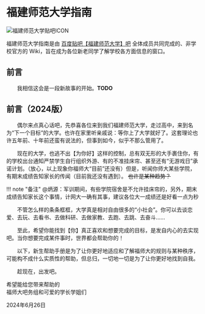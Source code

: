# 福建师范大学指南

![福建师范大学贴吧ICON](https://fjnu-oss.nekoark.com/%E8%B4%B4%E5%90%A7%E5%9B%BE%E6%A0%87200.jpg)

福建师范大学指南是由 [百度贴吧【福建师范大学】吧](https://tieba.baidu.com/f?kw=%E7%A6%8F%E5%BB%BA%E5%B8%88%E8%8C%83%E5%A4%A7%E5%AD%A6) 全体成员共同完成的、非学校官方的 Wiki，旨在成为各位新老同学了解学校各方面信息的窗口。

## 前言

&emsp;&emsp;我相信这会是一段新故事的开始。**TODO**

## 前言（2024版）

&emsp;&emsp;偶尔来点真心话吧，先恭喜各位来到我们福建师范大学，走过高中，来到名为“下一个目标”的大学。也许在家里听亲戚说：等你上了大学就好了。这套理论也许五年前、十年前还蛮有说法的，但事到如今，似乎不那么管用了。

&emsp;&emsp;现在的大学，也逃不出【为你好】这样的控制，总有双无形的大手裹住你，有的学校出台通知严禁学生自行组织外游、有的不准挂床帘、甚至还有“无游戏日”承诺计划。（放心，以上现象你福师大“目前”还没有）但是，听闻你师大某些学院，有期末成绩告知家长的传闻（目前我还没有遇到）。 ~~也许是某种趋势？~~

!!! note "备注"
    @炳源：军训期间，有些学院宿舍是不允许挂床帘的，另外，期末成绩告知家长这个事情，计网大一确有其事，建议各位大一成绩还是好看一点为秒

&emsp;&emsp;不管怎么样的条条框框，大学真是相对自由很多的“小社会”。你可以去谈恋爱、去玩、去看书、去做科研、去做家教、去跑、去跳、去奋斗……

&emsp;&emsp;至此，希望你能找到【你】真正喜欢和想要完成的目标，是发自内心的去实现吧。当你想要完成某件事时，世界都会帮助你的！

&emsp;&emsp;以下，新生帮助手册是为了让你更好地适应和了解福师大的规则与某种秩序，可能构不成什么实质性的帮助，但总归，一切地一切是为了让你更好地找到自我。

&emsp;&emsp;趁现在，出发吧。

<p class="right-align">
    希望能给您带来帮助的<br>福师大吧务组和可爱的学长学姐们
</p>

<p class="right-align">
    2024年6月26日
</p>

<!-- 此处嵌入了HTML区块标签，以实现署名消息的右置，相关标签在markdown-lint中会被MD033/no-inline-html规范所标记 -->